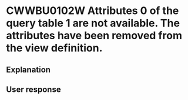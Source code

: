 # CWWBU0102W Attributes 0 of the query table 1 are not available. The attributes have been removed from the view definition.

## Explanation

## User response